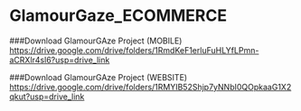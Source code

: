 # GlamourGaze_ECOMMERCE

###Download GlamourGAze Project (MOBILE)
https://drive.google.com/drive/folders/1RmdKeF1erluFuHLYfLPmn-aCRXlr4sl6?usp=drive_link


###Download GlamourGAze Project (WEBSITE)
https://drive.google.com/drive/folders/1RMYIB52Shjp7yNNbI0QOpkaaG1X2qkut?usp=drive_link
